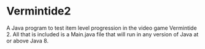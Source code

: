 # Vermintide2
A Java program to test item level progression in the video game Vermintide 2.
All that is included is a Main.java file that will run in any version of Java at or above Java 8.
